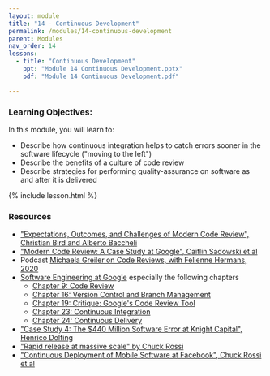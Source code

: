 ```yaml
---
layout: module
title: "14 - Continuous Development"
permalink: /modules/14-continuous-development
parent: Modules
nav_order: 14
lessons: 
  - title: "Continuous Development"
    ppt: "Module 14 Continuous Development.pptx"
    pdf: "Module 14 Continuous Development.pdf"

---
```

### Learning Objectives:
In this module, you will learn to:
* Describe how continuous integration helps to catch errors sooner in the software lifecycle ("moving to the left")
* Describe the benefits of a culture of code review
* Describe strategies for performing quality-assurance on software as and after it is delivered


{% include lesson.html %}

### Resources
* ["Expectations, Outcomes, and Challenges of Modern Code Review", Christian Bird and Alberto Baccheli](https://www.microsoft.com/en-us/research/publication/expectations-outcomes-and-challenges-of-modern-code-review/)
* ["Modern Code Review: A Case Study at Google", Caitlin Sadowski et al](https://research.google/pubs/pub47025/)
* Podcast [Michaela Greiler on Code Reviews, with Felienne Hermans, 2020](https://www.se-radio.net/2020/02/episode-400-michaela-greiler-on-code-reviews/)
* [Software Engineering at Google](https://learning.oreilly.com/library/view/software-engineering-at/9781492082781/) especially the following chapters
  - [Chapter 9: Code Review](https://learning.oreilly.com/library/view/software-engineering-at/9781492082781/ch09.html#code_review-id00002)
  - [Chapter 16: Version Control and Branch Management](https://learning.oreilly.com/library/view/software-engineering-at/9781492082781/ch16.html#version_control_and_branch_management)
  - [Chapter 19: Critique: Google's Code Review Tool](https://learning.oreilly.com/library/view/software-engineering-at/9781492082781/ch19.html#critique_googleapostrophes_code_review)
  - [Chapter 23: Continuous Integration](https://learning.oreilly.com/library/view/software-engineering-at/9781492082781/ch23.html)
  - [Chapter 24: Continuous Delivery](https://learning.oreilly.com/library/view/software-engineering-at/9781492082781/ch24.html)
* ["Case Study 4: The $440 Million Software Error at Knight Capital", Henrico Dolfing](https://www.henricodolfing.com/2019/06/project-failure-case-study-knight-capital.html)
* ["Rapid release at massive scale" by Chuck Rossi](https://engineering.fb.com/2017/08/31/web/rapid-release-at-massive-scale/)
* ["Continuous Deployment of Mobile Software at Facebook", Chuck Rossi et al](https://research.facebook.com/publications/continuous-deployment-of-mobile-software-at-facebook-showcase/)
